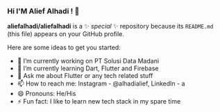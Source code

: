 ### Hi I'M Alief Alhadi ! 👋


**aliefalhadi/aliefalhadi** is a ✨ _special_ ✨ repository because its `README.md` (this file) appears on your GitHub profile.

Here are some ideas to get you started:

- 🔭 I’m currently working on PT Solusi Data Madani
- 🌱 I’m currently learning Dart, Flutter and Firebase
- 💬 Ask me about Flutter or any tech related stuff
- 📫 How to reach me: Instagram - @alhadialief, LinkedIn - a
- 😄 Pronouns: He/His
- ⚡ Fun fact: I like to learn new tech stack in my spare time
